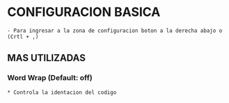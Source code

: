 


# CONFIGURACION BASICA
    - Para ingresar a la zona de configuracion boton a la derecha abajo o (Crtl + ,)


## MAS UTILIZADAS

### Word Wrap (Default: off)
    * Controla la identacion del codigo
